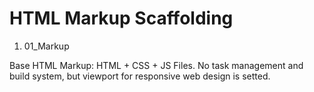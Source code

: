 # HTML Markup Scaffolding

1. 01_Markup

Base HTML Markup: HTML + CSS + JS Files. No task management and build system, but viewport for responsive web design is setted.
